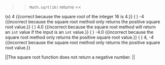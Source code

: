 >><code>Math.sqrt(16)</code> returns <<

(x) 4 {{correct because the square root of the integer 16 is 4.}}
( ) -4 {{incorrect because the square root method only returns the positive square root value.}}
( ) 4.0 {{incorrect because the square root method will return an <code>int</code> value if the input is an <code>int</code> value.}}
( ) -4.0 {{incorrect because the square root method only returns the positive square root value.}}
( ) 4, -4 {{incorrect because the square root method only returns the positive square root value.}}

||The square root function does not return a negative number. ||
